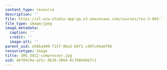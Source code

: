 ```yaml
---
content_type: resource
description: ''
file: https://ol-ocw-studio-app-qa.s3.amazonaws.com/courses/res-3-003-learn-to-build-your-own-videogame-with-the-unity-game-engine-and-microsoft-kinect-january-iap-2017/46789c0aa21cdb3638640c708640b7c1_IMG_3912-compressor.jpg
file_type: image/jpeg
image_metadata:
  caption: ''
  credit: ''
  image-alt: ''
parent_uid: e58ba409-f15f-06a3-b8f1-cd9fc04a6f96
resourcetype: Image
title: IMG_3912-compressor.jpg
uid: 46789c0a-a21c-db36-3864-0c708640b7c1
---
```

